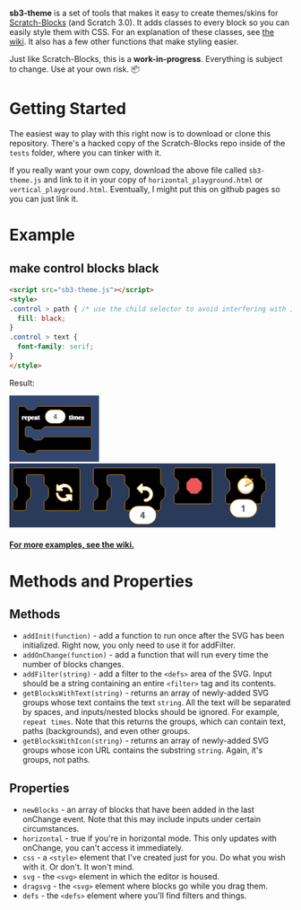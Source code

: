 **sb3-theme** is a set of tools that makes it easy to create themes/skins for [Scratch-Blocks](https://github.com/LLK/scratch-blocks) (and Scratch 3.0). It adds classes to every block so you can easily style them with CSS. For an explanation of these classes, see [the wiki](https://github.com/Airhogs777/sb3-theme/wiki/Classes). It also has a few other functions that make styling easier.

Just like Scratch-Blocks, this is a **work-in-progress**. Everything is subject to change. Use at your own risk. :package:

# Getting Started
The easiest way to play with this right now is to download or clone this repository. There's a hacked copy of the Scratch-Blocks repo inside of the `tests` folder, where you can tinker with it.

If you really want your own copy, download the above file called `sb3-theme.js` and link to it in your copy of `horizontal_playground.html` or `vertical_playground.html`. Eventually, I might put this on github pages so you can just link it.

# Example
## make control blocks black
```html
<script src="sb3-theme.js"></script>
<style>
.control > path { /* use the child selector to avoid interfering with inputs */
  fill: black;
}
.control > text {
  font-family: serif;
}
</style>
```
Result:

![repeat block with black fill](resources/black-serif-repeat.png)
![black blocks in the horizontal editor](resources/black-flyout.png)

#### [For more examples, see the wiki.](https://github.com/Airhogs777/sb3-theme/wiki/Code-Examples)

# Methods and Properties
## Methods

* `addInit(function)` - add a function to run once after the SVG has been initialized. Right now, you only need to use it for addFilter.
* `addOnChange(function)` - add a function that will run every time the number of blocks changes.
* `addFilter(string)` - add a filter to the `<defs>` area of the SVG. Input should be a string containing an entire `<filter>` tag and its contents.
* `getBlocksWithText(string)` - returns an array of newly-added SVG groups whose text contains the text `string`. All the text will be separated by spaces, and inputs/nested blocks should be ignored. For example, `repeat times`. Note that this returns the groups, which can contain text, paths (backgrounds), and even other groups.
* `getBlocksWithIcon(string)` - returns an array of newly-added SVG groups whose icon URL contains the substring `string`. Again, it's groups, not paths.

## Properties

* `newBlocks` - an array of blocks that have been added in the last onChange event. Note that this may include inputs under certain circumstances.
* `horizontal` - true if you're in horizontal mode. This only updates with onChange, you can't access it immediately.
* `css` - a `<style>` element that I've created just for you. Do what you wish with it. Or don't. It won't mind.
* `svg` - the `<svg>` element in which the editor is housed.
* `dragsvg` - the `<svg>` element where blocks go while you drag them.
* `defs` - the `<defs>` element where you'll find filters and things.
